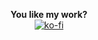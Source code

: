 <p align="center">
  <b>You like my work?</b></br>
  <a href="https://ko-fi.com/R6R11P68Y"><img src="https://www.ko-fi.com/img/githubbutton_sm.svg" alt="ko-fi"></a>
</p>

<!--
**PKlempe/PKlempe** is a ✨ _special_ ✨ repository because its `README.md` (this file) appears on your GitHub profile.

Here are some ideas to get you started:

- 🔭 I’m currently working on ...
- 🌱 I’m currently learning ...
- 👯 I’m looking to collaborate on ...
- 🤔 I’m looking for help with ...
- 💬 Ask me about ...
- 📫 How to reach me: ...
- 😄 Pronouns: ...
- ⚡ Fun fact: ...
-->
